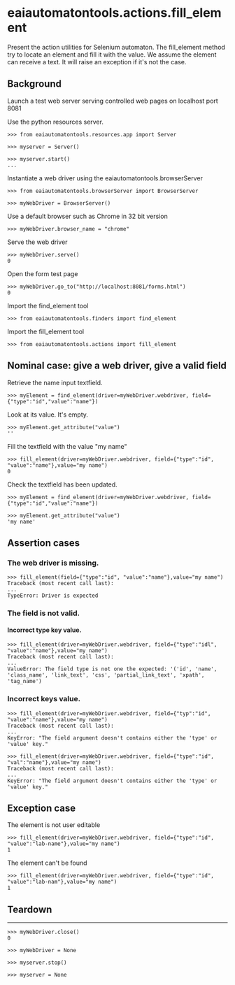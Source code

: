 # eaiautomatontools.actions.fill_element

Present the action utilities for Selenium automaton.
The fill_element method try to locate an element and fill it with the value. We assume the element can receive a text.
It will raise an exception if it's not the case.

## Background

Launch a test web server serving controlled web pages on localhost port 8081

Use the python resources server.

    >>> from eaiautomatontools.resources.app import Server

    >>> myserver = Server()

    >>> myserver.start()
    ...

Instantiate a web driver using the eaiautomatontools.browserServer

    >>> from eaiautomatontools.browserServer import BrowserServer

    >>> myWebDriver = BrowserServer()

Use a default browser such as Chrome in 32 bit version

    >>> myWebDriver.browser_name = "chrome"

Serve the web driver

    >>> myWebDriver.serve()
    0
  
  

Open the form test page

    >>> myWebDriver.go_to("http://localhost:8081/forms.html")
    0

Import the find_element tool

    >>> from eaiautomatontools.finders import find_element

Import the fill_element tool

    >>> from eaiautomatontools.actions import fill_element



## Nominal case: give a web driver, give a valid field

Retrieve the name input textfield.

    >>> myElement = find_element(driver=myWebDriver.webdriver, field={"type":"id","value":"name"})


Look at its value. It's empty.

    >>> myElement.get_attribute("value")
    ''

Fill the textfield with the value "my name"

    >>> fill_element(driver=myWebDriver.webdriver, field={"type":"id", "value":"name"},value="my name")
    0

Check the textfield has been updated.

    >>> myElement = find_element(driver=myWebDriver.webdriver, field={"type":"id","value":"name"})

    >>> myElement.get_attribute("value")
    'my name'


## Assertion cases

### The web driver is missing.

    >>> fill_element(field={"type":"id", "value":"name"},value="my name")
    Traceback (most recent call last):
    ...
    TypeError: Driver is expected

### The field is not valid.

#### Incorrect type key value.

    >>> fill_element(driver=myWebDriver.webdriver, field={"type":"idl", "value":"name"},value="my name")
    Traceback (most recent call last):
    ...
    ValueError: The field type is not one the expected: '('id', 'name', 'class_name', 'link_text', 'css', 'partial_link_text', 'xpath', 'tag_name')

### Incorrect keys value.

    >>> fill_element(driver=myWebDriver.webdriver, field={"typ":"id", "value":"name"},value="my name")
    Traceback (most recent call last):
    ...
    KeyError: "The field argument doesn't contains either the 'type' or 'value' key."

    >>> fill_element(driver=myWebDriver.webdriver, field={"type":"id", "val":"name"},value="my name")
    Traceback (most recent call last):
    ...
    KeyError: "The field argument doesn't contains either the 'type' or 'value' key."


## Exception case

The element is not user editable

    >>> fill_element(driver=myWebDriver.webdriver, field={"type":"id", "value":"lab-name"},value="my name")
    1

The element can't be found

    >>> fill_element(driver=myWebDriver.webdriver, field={"type":"id", "value":"lab-nam"},value="my name")
    1

## Teardown
------------------------------
    >>> myWebDriver.close()
    0

    >>> myWebDriver = None

    >>> myserver.stop()

    >>> myserver = None
